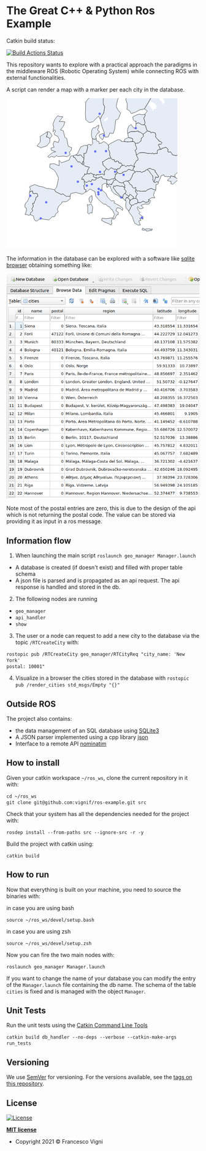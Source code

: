 # The Great C++ & Python Ros Example

Catkin build status:

[![Build Actions Status](https://github.com/vignif/ros-example/workflows/Build/badge.svg)](https://github.com/vignif/ros-example/actions)

This repository wants to explore with a practical approach the paradigms in the middleware ROS (Robotic Operating System) while connecting ROS with external functionalities.

A script can render a map with a marker per each city in the database.

![map](.figures/map.png)

The information in the database can be explored with a software like [sqlite browser](https://sqlitebrowser.org/) obtaining something like:

![db](.figures/db.png)

Note most of the postal entries are zero, this is due to the design of the api which is not returning the postal code. The value can be stored via providing it as input in a ros message.

## Information flow
1. When launching the main script `roslaunch geo_manager Manager.launch`
- A database is created (if doesn't exist) and filled with proper table schema
- A json file is parsed and is propagated as an api request. The api response is handled and stored in the db.
2. The following nodes are running
- `geo_manager`
- `api_handler`
- `show`
3. The user or a node can request to add a new city to the database via the topic `/RTCreateCity` with:

```
rostopic pub /RTCreateCity geo_manager/RTCityReq "city_name: 'New York'
postal: 10001"
```
4. Visualize in a browser the cities stored in the database with `rostopic pub /render_cities std_msgs/Empty "{}"`

## Outside ROS
The project also contains:
- the data management of an SQL database using [SQLite3](https://www.sqlite.org/)
- A JSON parser implemented using a cpp library [json](https://github.com/open-source-parsers/jsoncpp)
- Interface to a remote API [nominatim](https://nominatim.openstreetmap.org)

## How to install
Given your catkin workspace `~/ros_ws`, clone the current repository in it with:

```
cd ~/ros_ws
git clone git@github.com:vignif/ros-example.git src
```

Check that your system has all the dependencies needed for the project with:

```
rosdep install --from-paths src --ignore-src -r -y
```

Build the project with catkin using:

```
catkin build
```

## How to run

Now that everything is built on your machine, you need to source the binaries with:

in case you are using bash
```
source ~/ros_ws/devel/setup.bash
```

in case you are using zsh
```
source ~/ros_ws/devel/setup.zsh
```

Now you can fire the two main nodes with:
```
roslaunch geo_manager Manager.launch
```

If you want to change the name of your database you can modify the entry of the `Manager.launch` file containing the db name.
The schema of the table `cities` is fixed and is managed with the object `Manager`.

## Unit Tests
Run the unit tests using the [Catkin Command Line Tools](http://catkin-tools.readthedocs.io/en/latest/index.html#)

```
catkin build db_handler --no-deps --verbose --catkin-make-args run_tests
```

## Versioning

We use [SemVer](http://semver.org/) for versioning. For the versions available, see the [tags on this repository](https://github.com/vignif/ros-example/tags). 


## License

[![License](http://img.shields.io/:license-mit-blue.svg?style=flat-square)](http://badges.mit-license.org)

**[MIT license](http://opensource.org/licenses/mit-license.php)**
- Copyright 2021 © Francesco Vigni